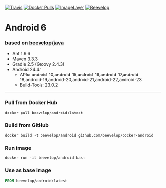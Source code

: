 [![Travis](https://img.shields.io/travis/beevelop/docker-android.svg?style=flat-square)](https://travis-ci.org/beevelop/docker-android)
[![Docker Pulls](https://img.shields.io/docker/pulls/beevelop/android.svg?style=flat-square)](https://links.beevelop.com/d-android)
[![ImageLayer](https://badge.imagelayers.io/beevelop/android:latest.svg)](https://imagelayers.io/?images=beevelop/android:latest)
[![Beevelop](https://links.beevelop.com/honey-badge)](https://beevelop.com)

# Android 6
### based on [beevelop/java](https://github.com/beevelop/docker-java)
- Ant 1.9.6
- Maven 3.3.3
- Gradle 2.5 (Groovy 2.4.3)
- Android 24.4.1
    + APIs: android-10,android-15,android-16,android-17,android-18,android-19,android-20,android-21,android-22,android-23
    + Build-Tools: 23.0.2
----
### Pull from Docker Hub
```
docker pull beevelop/android:latest
```

### Build from GitHub
```
docker build -t beevelop/android github.com/beevelop/docker-android
```

### Run image
```
docker run -it beevelop/android bash
```

### Use as base image
```Dockerfile
FROM beevelop/android:latest
```
